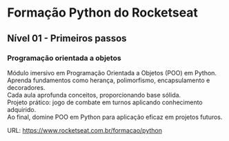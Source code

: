 # Formação Python do Rocketseat

## Nível 01 - Primeiros passos

### Programação orientada a objetos

Módulo imersivo em Programação Orientada a Objetos (POO) em Python.</br>
Aprenda fundamentos como herança, polimorfismo, encapsulamento e decoradores.</br>
Cada aula aprofunda conceitos, proporcionando base sólida.</br>
Projeto prático: jogo de combate em turnos aplicando conhecimento adquirido.</br>
Ao final, domine POO em Python para aplicação eficaz em projetos futuros.

URL: https://www.rocketseat.com.br/formacao/python
